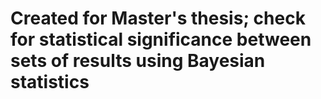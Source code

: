 # Created for Master's thesis; check for statistical significance between sets of results using Bayesian statistics
